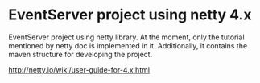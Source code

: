 # EventServer project using netty 4.x

EventServer project using netty library. At the moment, only the tutorial mentioned by netty doc is implemented in it. Additionally, it contains the maven structure for developing the project.

http://netty.io/wiki/user-guide-for-4.x.html


